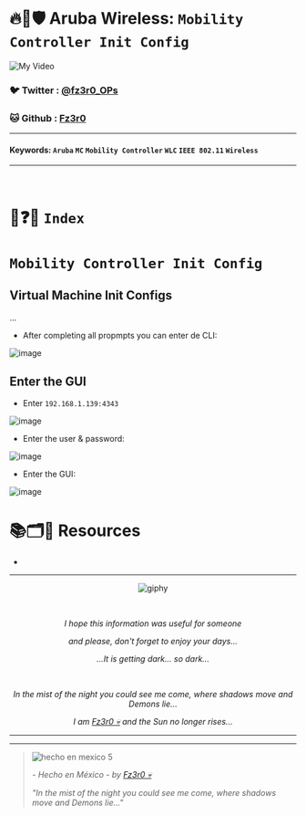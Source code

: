 # 🔥🧱🛡️ Aruba Wireless: `Mobility Controller Init Config`

![My Video](https://user-images.githubusercontent.com/94720207/165892585-b830998d-d7c5-43b4-a3ad-f71a07b9077e.gif)

### 🐦 Twitter  : [@fz3r0_OPs](https://twitter.com/Fz3r0_OPs)
### 🐱 Github  : [Fz3r0](https://github.com/fz3r0) 

---
 
#### Keywords: `Aruba` `MC` `Mobility Controller` `WLC` `IEEE 802.11` `Wireless`

---



<br>

# 📝❓📄 `Index`




# `Mobility Controller Init Config`

## Virtual Machine Init Configs

...

- After completing all propmpts you can enter de CLI:

![image](https://github.com/user-attachments/assets/ad21d4a6-d787-436a-9daa-4b454952a4b6)

## Enter the GUI

- Enter `192.168.1.139:4343`

![image](https://github.com/user-attachments/assets/33951391-cd2e-4d22-a4a0-d5fcc34462d5)

- Enter the user & password:

![image](https://github.com/user-attachments/assets/fd723bc3-5c67-42cb-8538-a29f70b514b0)

- Enter the GUI:

![image](https://github.com/user-attachments/assets/0d14a71f-c98d-4144-a668-3018e47f82fa)









# 📚🗂️🎥 Resources

-
  
---

<span align="center"> <p align="center"> ![giphy](https://user-images.githubusercontent.com/94720207/166587250-292d9a9f-e590-4c25-a678-d457e2268e85.gif) </p> </span> 



&nbsp;

<span align="center"> <p align="center"> _I hope this information was useful for someone_ </p> </span> 
<span align="center"> <p align="center"> _and please, don't forget to enjoy your days..._ </p> </span> 
<span align="center"> <p align="center"> _...It is getting dark... so dark..._ </p> </span> 

&nbsp;

<span align="center"> <p align="center"> _In the mist of the night you could see me come, where shadows move and Demons lie..._ </p> </span> 
<span align="center"> <p align="center"> _I am [Fz3r0 💀](https://github.com/Fz3r0/) and the Sun no longer rises..._ </p> </span> 

---






---

> ![hecho en mexico 5](https://user-images.githubusercontent.com/94720207/166068790-fa1f243d-2db9-4810-a6e4-eb3c4ad23700.png)
>
> _- Hecho en México - by [Fz3r0 💀](https://github.com/Fz3r0/)_  
>
> _"In the mist of the night you could see me come, where shadows move and Demons lie..."_ 






